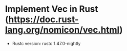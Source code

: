 # Implement Vec in Rust (https://doc.rust-lang.org/nomicon/vec.html)

- Rustc version: rustc 1.47.0-nightly
